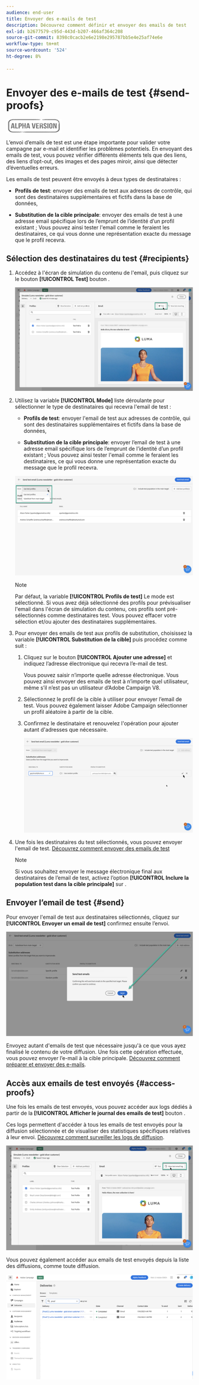 ```yaml
---
audience: end-user
title: Envoyer des e-mails de test
description: Découvrez comment définir et envoyer des emails de test
exl-id: b2677579-c95d-443d-b207-466af364c208
source-git-commit: 8398c0cacb2e6e2198e295787bb5e4e25af74e6e
workflow-type: tm+mt
source-wordcount: '524'
ht-degree: 8%

---
```


# Envoyer des e-mails de test {#send-proofs}

![](../assets/do-not-localize/badge.png)

L’envoi d’emails de test est une étape importante pour valider votre campagne par e-mail et identifier les problèmes potentiels. En envoyant des emails de test, vous pouvez vérifier différents éléments tels que des liens, des liens d’opt-out, des images et des pages miroir, ainsi que détecter d’éventuelles erreurs.

Les emails de test peuvent être envoyés à deux types de destinataires :

* **Profils de test**: envoyer des emails de test aux adresses de contrôle, qui sont des destinataires supplémentaires et fictifs dans la base de données,

* **Substitution de la cible principale**: envoyer des emails de test à une adresse email spécifique lors de l’emprunt de l’identité d’un profil existant ; Vous pouvez ainsi tester l&#39;email comme le feraient les destinataires, ce qui vous donne une représentation exacte du message que le profil recevra.

## Sélection des destinataires du test {#recipients}

1. Accédez à l&#39;écran de simulation du contenu de l&#39;email, puis cliquez sur le bouton **[!UICONTROL Test]** bouton .

   ![](assets/test-button.png)

1. Utilisez la variable **[!UICONTROL Mode]** liste déroulante pour sélectionner le type de destinataires qui recevra l&#39;email de test :

   * **Profils de test**: envoyer l&#39;email de test aux adresses de contrôle, qui sont des destinataires supplémentaires et fictifs dans la base de données,

   * **Substitution de la cible principale**: envoyer l’email de test à une adresse email spécifique lors de l’emprunt de l’identité d’un profil existant ; Vous pouvez ainsi tester l&#39;email comme le feraient les destinataires, ce qui vous donne une représentation exacte du message que le profil recevra.

   ![](assets/test-mode.png)

   >[!NOTE]
   >
   >Par défaut, la variable **[!UICONTROL Profils de test]** Le mode est sélectionné. Si vous avez déjà sélectionné des profils pour prévisualiser l&#39;email dans l&#39;écran de simulation du contenu, ces profils sont pré-sélectionnés comme destinataires test. Vous pouvez effacer votre sélection et/ou ajouter des destinataires supplémentaires.

1. Pour envoyer des emails de test aux profils de substitution, choisissez la variable **[!UICONTROL Substitution de la cible]** puis procédez comme suit :

   1. Cliquez sur le bouton **[!UICONTROL Ajouter une adresse]** et indiquez l’adresse électronique qui recevra l’e-mail de test.

      Vous pouvez saisir n’importe quelle adresse électronique. Vous pouvez ainsi envoyer des emails de test à n’importe quel utilisateur, même s’il n’est pas un utilisateur d’Adobe Campaign V8.

   1. Sélectionnez le profil de la cible à utiliser pour envoyer l’email de test. Vous pouvez également laisser Adobe Campaign sélectionner un profil aléatoire à partir de la cible.

   1. Confirmez le destinataire et renouvelez l&#39;opération pour ajouter autant d&#39;adresses que nécessaire.

      ![](assets/substitution.png)

1. Une fois les destinataires du test sélectionnés, vous pouvez envoyer l&#39;email de test. [Découvrez comment envoyer des emails de test](#send)

   >[!NOTE]
   >
   >Si vous souhaitez envoyer le message électronique final aux destinataires de l’email de test, activez l’option **[!UICONTROL Inclure la population test dans la cible principale]** sur .

## Envoyer l’email de test {#send}

Pour envoyer l&#39;email de test aux destinataires sélectionnés, cliquez sur **[!UICONTROL Envoyer un email de test]** confirmez ensuite l’envoi.

![](assets/send-proof.png)

Envoyez autant d&#39;emails de test que nécessaire jusqu&#39;à ce que vous ayez finalisé le contenu de votre diffusion. Une fois cette opération effectuée, vous pouvez envoyer l’e-mail à la cible principale. [Découvrez comment préparer et envoyer des e-mails](../monitor/prepare-send.md).

## Accès aux emails de test envoyés {#access-proofs}

Une fois les emails de test envoyés, vous pouvez accéder aux logs dédiés à partir de la **[!UICONTROL Afficher le journal des emails de test]** bouton .

Ces logs permettent d&#39;accéder à tous les emails de test envoyés pour la diffusion sélectionnée et de visualiser des statistiques spécifiques relatives à leur envoi. [Découvrez comment surveiller les logs de diffusion](../monitor/delivery-logs.md).

![](assets/proof-log.png)

Vous pouvez également accéder aux emails de test envoyés depuis la liste des diffusions, comme toute diffusion.

![](assets/delivery-list.png)
